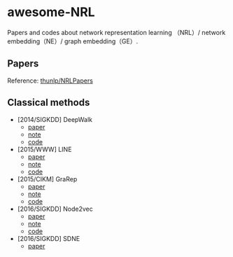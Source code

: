 # awesome-NRL
Papers and codes about network representation learning （NRL）/ network embedding（NE）/ graph embedding（GE）.

## Papers


Reference: [thunlp/NRLPapers](https://github.com/thunlp/NRLPapers)

## Classical methods

- [2014/SIGKDD] DeepWalk
    - [paper](https://dl.acm.org/citation.cfm?id=2623732)
    - [note](http://dreamhomes.top/post/Xl3LPIT5p/)
    - [code](./DeepWalk)
- [2015/WWW] LINE
    - [paper](https://arxiv.org/abs/1503.03578)
    - [note]()
    - [code](./Line)
- [2015/CIKM] GraRep
    - [paper](https://dl.acm.org/citation.cfm?id=2806512)
    - [note]()
    - [code](./GraRep)
- [2016/SIGKDD] Node2vec
    - [paper](https://cs.stanford.edu/~jure/pubs/node2vec-kdd16.pdf)
    - [note]()
    - [code](./Node2vec)
- [2016/SIGKDD] SDNE
    - [paper](https://www.kdd.org/kdd2016/papers/files/rfp0191-wangAemb.pdf)

